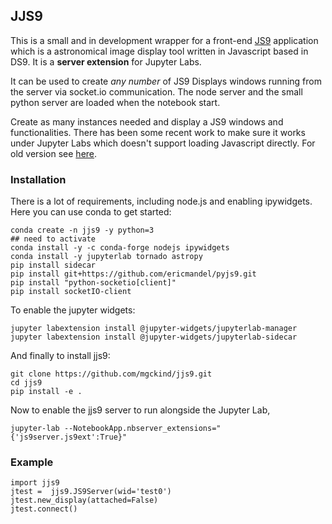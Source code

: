 ## JJS9

This is a small and in development wrapper for a front-end [JS9](https://github.com/ericmandel/js9) application which is a astronomical image display tool written in Javascript based in DS9. It is a **server extension** for Jupyter Labs.

It can be used to create *any number* of JS9 Displays windows running from the server via socket.io communication. The node server and the small python server are loaded when the notebook start.

Create as many instances needed and display a JS9 windows and functionalities. There has been some recent work to make sure it works under Jupyter Labs which doesn't support loading Javascript directly. For old version see [here](old_version/).

### Installation

There is a lot of requirements, including node.js and enabling ipywidgets. Here you can use conda to get started:

```
conda create -n jjs9 -y python=3
## need to activate
conda install -y -c conda-forge nodejs ipywidgets
conda install -y jupyterlab tornado astropy
pip install sidecar
pip install git+https://github.com/ericmandel/pyjs9.git
pip install "python-socketio[client]"
pip install socketIO-client
```

To enable the jupyter widgets:
```
jupyter labextension install @jupyter-widgets/jupyterlab-manager
jupyter labextension install @jupyter-widgets/jupyterlab-sidecar
```

And finally to install jjs9:
  
```
git clone https://github.com/mgckind/jjs9.git
cd jjs9
pip install -e .
```

Now to enable the jjs9 server to run alongside the Jupyter Lab,

    jupyter-lab --NotebookApp.nbserver_extensions="{'js9server.js9ext':True}"

### Example

    import jjs9
    jtest =  jjs9.JS9Server(wid='test0')
    jtest.new_display(attached=False)
    jtest.connect()
